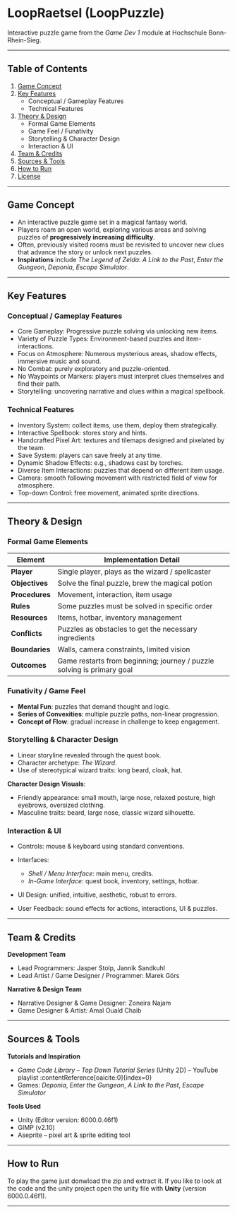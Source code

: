 # LoopRaetsel (LoopPuzzle)

Interactive puzzle game from the *Game Dev 1* module at Hochschule Bonn-Rhein-Sieg.

---

## Table of Contents

1. [Game Concept](#game-concept)  
2. [Key Features](#key-features)  
   - Conceptual / Gameplay Features  
   - Technical Features  
3. [Theory & Design](#theory--design)  
   - Formal Game Elements  
   - Game Feel / Funativity  
   - Storytelling & Character Design  
   - Interaction & UI  
4. [Team & Credits](#team--credits)  
5. [Sources & Tools](#sources--tools)  
6. [How to Run](#how-to-run)  
7. [License](#license)

---

## Game Concept

- An interactive puzzle game set in a magical fantasy world.  
- Players roam an open world, exploring various areas and solving puzzles of **progressively increasing difficulty**.  
- Often, previously visited rooms must be revisited to uncover new clues that advance the story or unlock next puzzles.  
- **Inspirations** include *The Legend of Zelda: A Link to the Past*, *Enter the Gungeon*, *Deponia*, *Escape Simulator*.

---

## Key Features

### Conceptual / Gameplay Features

- Core Gameplay: Progressive puzzle solving via unlocking new items.  
- Variety of Puzzle Types: Environment-based puzzles and item-interactions.  
- Focus on Atmosphere: Numerous mysterious areas, shadow effects, immersive music and sound.  
- No Combat: purely exploratory and puzzle-oriented.  
- No Waypoints or Markers: players must interpret clues themselves and find their path.  
- Storytelling: uncovering narrative and clues within a magical spellbook.

### Technical Features

- Inventory System: collect items, use them, deploy them strategically.  
- Interactive Spellbook: stores story and hints.  
- Handcrafted Pixel Art: textures and tilemaps designed and pixelated by the team.  
- Save System: players can save freely at any time.  
- Dynamic Shadow Effects: e.g., shadows cast by torches.  
- Diverse Item Interactions: puzzles that depend on different item usage.  
- Camera: smooth following movement with restricted field of view for atmosphere.  
- Top-down Control: free movement, animated sprite directions.  

---

## Theory & Design

### Formal Game Elements

| Element       | Implementation Detail |
|----------------|--------------------------|
| **Player**     | Single player, plays as the wizard / spellcaster |
| **Objectives** | Solve the final puzzle, brew the magical potion |
| **Procedures** | Movement, interaction, item usage |
| **Rules**      | Some puzzles must be solved in specific order |
| **Resources**  | Items, hotbar, inventory management |
| **Conflicts**  | Puzzles as obstacles to get the necessary ingredients |
| **Boundaries** | Walls, camera constraints, limited vision |
| **Outcomes**   | Game restarts from beginning; journey / puzzle solving is primary goal |

### Funativity / Game Feel

- **Mental Fun**: puzzles that demand thought and logic.  
- **Series of Convexities**: multiple puzzle paths, non-linear progression.  
- **Concept of Flow**: gradual increase in challenge to keep engagement.

### Storytelling & Character Design

- Linear storyline revealed through the quest book.  
- Character archetype: *The Wizard*.  
- Use of stereotypical wizard traits: long beard, cloak, hat.  

**Character Design Visuals**:

- Friendly appearance: small mouth, large nose, relaxed posture, high eyebrows, oversized clothing.  
- Masculine traits: beard, large nose, classic wizard silhouette.

### Interaction & UI

- Controls: mouse & keyboard using standard conventions.  
- Interfaces:

  - *Shell / Menu Interface*: main menu, credits.  
  - *In-Game Interface*: quest book, inventory, settings, hotbar.  

- UI Design: unified, intuitive, aesthetic, robust to errors.  
- User Feedback: sound effects for actions, interactions, UI & puzzles.

---

## Team & Credits

**Development Team**  
- Lead Programmers: Jasper Stolp, Jannik Sandkuhl  
- Lead Artist / Game Designer / Programmer: Marek Görs  

**Narrative & Design Team**  
- Narrative Designer & Game Designer: Zoneira Najam  
- Game Designer & Artist: Amal Ouald Chaib  

---

## Sources & Tools

**Tutorials and Inspiration**  
- *Game Code Library – Top Down Tutorial Series* (Unity 2D) – YouTube playlist :contentReference[oaicite:0]{index=0}  
- Games: *Deponia*, *Enter the Gungeon*, *A Link to the Past*, *Escape Simulator*

**Tools Used**  
- Unity (Editor version: 6000.0.46f1)  
- GIMP (v2.10)  
- Aseprite – pixel art & sprite editing tool  

---

## How to Run

To play the game just donwload the zip and extract it.
If you like to look at the code and the unity project open the unity file with **Unity** (version 6000.0.46f1).

---

